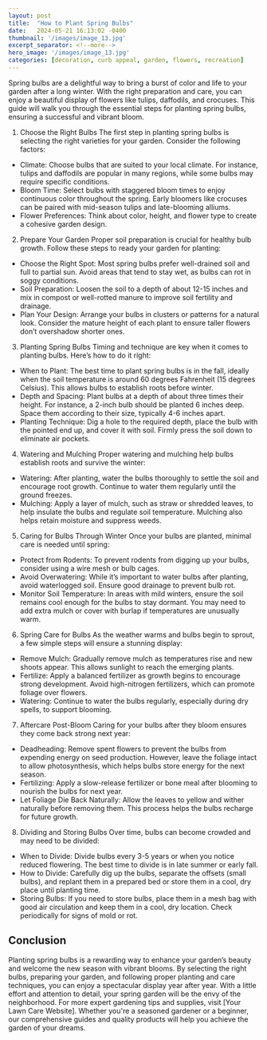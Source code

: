 ```yaml
---
layout: post
title:  "How to Plant Spring Bulbs"
date:   2024-05-21 16:13:02 -0400
thumbnail: '/images/image_13.jpg'
excerpt_separator: <!--more-->
hero_image: '/images/image_13.jpg'
categories: [decoration, curb appeal, garden, flowers, recreation]
---
```

Spring bulbs are a delightful way to bring a burst of color and life to your garden after a long winter. <!--more-->With the right preparation and care, you can enjoy a beautiful display of flowers like tulips, daffodils, and crocuses. This guide will walk you through the essential steps for planting spring bulbs, ensuring a successful and vibrant bloom.
1. Choose the Right Bulbs
The first step in planting spring bulbs is selecting the right varieties for your garden. Consider the following factors:
* Climate: Choose bulbs that are suited to your local climate. For instance, tulips and daffodils are popular in many regions, while some bulbs may require specific conditions.
* Bloom Time: Select bulbs with staggered bloom times to enjoy continuous color throughout the spring. Early bloomers like crocuses can be paired with mid-season tulips and late-blooming alliums.
* Flower Preferences: Think about color, height, and flower type to create a cohesive garden design.
2. Prepare Your Garden
Proper soil preparation is crucial for healthy bulb growth. Follow these steps to ready your garden for planting:
* Choose the Right Spot: Most spring bulbs prefer well-drained soil and full to partial sun. Avoid areas that tend to stay wet, as bulbs can rot in soggy conditions.
* Soil Preparation: Loosen the soil to a depth of about 12-15 inches and mix in compost or well-rotted manure to improve soil fertility and drainage.
* Plan Your Design: Arrange your bulbs in clusters or patterns for a natural look. Consider the mature height of each plant to ensure taller flowers don’t overshadow shorter ones.
3. Planting Spring Bulbs
Timing and technique are key when it comes to planting bulbs. Here’s how to do it right:
* When to Plant: The best time to plant spring bulbs is in the fall, ideally when the soil temperature is around 60 degrees Fahrenheit (15 degrees Celsius). This allows bulbs to establish roots before winter.
* Depth and Spacing: Plant bulbs at a depth of about three times their height. For instance, a 2-inch bulb should be planted 6 inches deep. Space them according to their size, typically 4-6 inches apart.
* Planting Technique: Dig a hole to the required depth, place the bulb with the pointed end up, and cover it with soil. Firmly press the soil down to eliminate air pockets.
4. Watering and Mulching
Proper watering and mulching help bulbs establish roots and survive the winter:
* Watering: After planting, water the bulbs thoroughly to settle the soil and encourage root growth. Continue to water them regularly until the ground freezes.
* Mulching: Apply a layer of mulch, such as straw or shredded leaves, to help insulate the bulbs and regulate soil temperature. Mulching also helps retain moisture and suppress weeds.
5. Caring for Bulbs Through Winter
Once your bulbs are planted, minimal care is needed until spring:
* Protect from Rodents: To prevent rodents from digging up your bulbs, consider using a wire mesh or bulb cages.
* Avoid Overwatering: While it’s important to water bulbs after planting, avoid waterlogged soil. Ensure good drainage to prevent bulb rot.
* Monitor Soil Temperature: In areas with mild winters, ensure the soil remains cool enough for the bulbs to stay dormant. You may need to add extra mulch or cover with burlap if temperatures are unusually warm.
6. Spring Care for Bulbs
As the weather warms and bulbs begin to sprout, a few simple steps will ensure a stunning display:
* Remove Mulch: Gradually remove mulch as temperatures rise and new shoots appear. This allows sunlight to reach the emerging plants.
* Fertilize: Apply a balanced fertilizer as growth begins to encourage strong development. Avoid high-nitrogen fertilizers, which can promote foliage over flowers.
* Watering: Continue to water the bulbs regularly, especially during dry spells, to support blooming.
7. Aftercare Post-Bloom
Caring for your bulbs after they bloom ensures they come back strong next year:
* Deadheading: Remove spent flowers to prevent the bulbs from expending energy on seed production. However, leave the foliage intact to allow photosynthesis, which helps bulbs store energy for the next season.
* Fertilizing: Apply a slow-release fertilizer or bone meal after blooming to nourish the bulbs for next year.
* Let Foliage Die Back Naturally: Allow the leaves to yellow and wither naturally before removing them. This process helps the bulbs recharge for future growth.
8. Dividing and Storing Bulbs
Over time, bulbs can become crowded and may need to be divided:
* When to Divide: Divide bulbs every 3-5 years or when you notice reduced flowering. The best time to divide is in late summer or early fall.
* How to Divide: Carefully dig up the bulbs, separate the offsets (small bulbs), and replant them in a prepared bed or store them in a cool, dry place until planting time.
* Storing Bulbs: If you need to store bulbs, place them in a mesh bag with good air circulation and keep them in a cool, dry location. Check periodically for signs of mold or rot.

## Conclusion
Planting spring bulbs is a rewarding way to enhance your garden’s beauty and welcome the new season with vibrant blooms. By selecting the right bulbs, preparing your garden, and following proper planting and care techniques, you can enjoy a spectacular display year after year. With a little effort and attention to detail, your spring garden will be the envy of the neighborhood.
For more expert gardening tips and supplies, visit [Your Lawn Care Website]. Whether you're a seasoned gardener or a beginner, our comprehensive guides and quality products will help you achieve the garden of your dreams.
